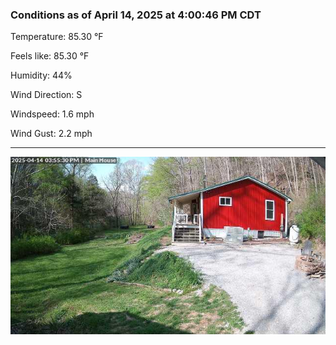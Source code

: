 ### Conditions as of April 14, 2025 at 4:00:46 PM CDT 

Temperature: 85.30 &deg;F

Feels like: 85.30 &deg;F

Humidity: 44%

Wind Direction: S

Windspeed: 1.6 mph

Wind Gust: 2.2 mph

---

<img src="./images/latest.jpeg"/>

